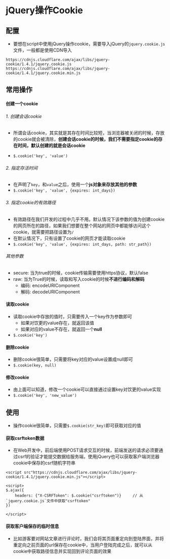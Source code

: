# jQuery操作Cookie

## 配置
- 要想在script中使用jQuery操作cookie，需要导入jQuery的`jquery.cookie.js`文件，一般都是使用CDN导入

```
https://cdnjs.cloudflare.com/ajax/libs/jquery-cookie/1.4.1/jquery.cookie.js
https://cdnjs.cloudflare.com/ajax/libs/jquery-cookie/1.4.1/jquery.cookie.min.js
```

## 常用操作
#### 创建一个cookie
###### 1. 创建会话cookie
- 所谓会话cookie，其实就是其存在时间比较短，当浏览器被关闭的时候，存放的cookie就会被清除，**创建会话cookie的时候，我们不需要指定cookie的存在时间，默认创建的就是会话cookie**

- `$.cookie('key', 'value')`

###### 2. 指定存活时间
- 在声明了`key`，和`value`之后，使用一个**js对象来存放其他的参数**
- `$.cookie('key', 'value', {expires: int_days})`

###### 3. 指定cookie的有效路径
- 有效路径在我们开发的过程中几乎不用。默认情况下该参数的值为创建cookie的网页所在的路径，如果我们想要在整个网站的网页中都能够访问这个cookie，就需要把路径设置为`/`
- 在默认情况下，只有设置了cookie的网页才能读取cookie
- `$.cookie('key', 'value', {expires: int_days, path: str_path})`

###### 其他参数
- secure: 当为true的时候，cookie传输需要使用https协议，默认false
- raw: 当为True的时候，读取和写入cookie的时候**不进行编码和解码**
	- 编码: encodeURIComponent
	- 解码: decodeURIComponent

#### 读取cookie
- 读取cookie中存放的值时，只需要传入一个key作为参数即可
	- 如果对饮更的value存在，就返回该值
	- 如果对应的value不存在，就返回一个**null**
- `$.cookie('key')`


#### 删除cookie
- 删除cookie很简单，只需要将key对应的value设置成null即可
- `$.cookie(key, null)`

#### 修改cookie
- 由上面可以知道，修改一个cookie可以直接通过设置key对饮更的value实现
- `$.cookie('key', 'new_value')`

## 使用

- 操作cookie很简单，只需要`$.cookie(str_key)`即可获取对应的值




#### 获取csrftoken数据
- 在Web开发中，前后端使用POST请求交互的时候，前端发送的请求必须要通过csrf的验证才能提交数据给服务端，使用jQuery也可以获取客户端浏览器cookie中保存的csrf随机字符串

```
<script src"https://cdnjs.cloudflare.com/ajax/libs/jquery-cookie/1.4.1/jquery.cookie.min.js"></script>

<script>
$.ajax({
	headers: {"X-CSRFToken": $.cookie("csrftoken")}		// 从`jquery.cookie.js`文件中获取"csrftoken"
})

</script>
```


#### 获取客户端保存的临时信息
- 比如游客要对网站文章进行评论时，我们会将其页面重定向到登陆界面，并将重定向之前页面的url保存在cookie中，当用户登陆完成之后，就可以从cookie中获取路径信息并实现回到评论页面的效果

